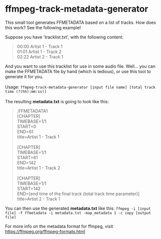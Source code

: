 # ffmpeg-track-metadata-generator
This small tool generates FFMETADATA based on a list of tracks. How does this work? See the following example!

Suppose you have 'tracklist.txt', with the following content:
>00:00 Artist 1 - Track 1\
>01:01 Artist 1 - Track 2\
>02:22 Artist 2 - Track 1

And you want to use this tracklist for use in some audio file. Well... you can make the FFMETADATA file by hand (which is tedious), or use this tool to generate it for you.\
\
Usage: `ffmpeg-track-metadata-generator [input file name] [total track time (?(hh):mm:ss)]`\
\
The resulting **metadata.txt** is going to look like this:
>;FFMETADATA1\
>[CHAPTER]\
>TIMEBASE=1/1\
>START=0\
>END=61\
>title=Artist 1 - Track 1\
>\
>[CHAPTER]\
>TIMEBASE=1/1\
>START=61\
>END=142\
>title=Artist 1 - Track 2\
>\
>[CHAPTER]\
>TIMEBASE=1/1\
>START=142\
>END=[end time of the final track (total track time parameter)]\
>title=Artist 2 - Track 1

You can then use the generated **metadata.txt** like this: `ffmpeg -i [input file] -f ffmetadata -i metadata.txt -map_metadata 1 -c copy [output file]`

For more info on the metadata format for ffmpeg, visit https://ffmpeg.org/ffmpeg-formats.html
